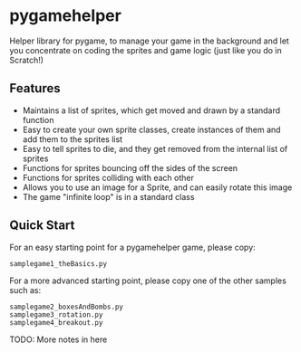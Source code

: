 # pygamehelper
Helper library for pygame, to manage your game in the background and let you concentrate on coding the sprites and game logic (just like you do in Scratch!)


## Features
- Maintains a list of sprites, which get moved and drawn by a standard function
- Easy to create your own sprite classes, create instances of them and add them to the sprites list
- Easy to tell sprites to die, and they get removed from the internal list of sprites
- Functions for sprites bouncing off the sides of the screen
- Functions for sprites colliding with each other
- Allows you to use an image for a Sprite, and can easily rotate this image
- The game "infinite loop" is in a standard class

## Quick Start
For an easy starting point for a pygamehelper game, please copy:  

    samplegame1_theBasics.py

For a more advanced starting point, please copy one of the other samples such as:

    samplegame2_boxesAndBombs.py
    samplegame3_rotation.py
    samplegame4_breakout.py


TODO: More notes in here

